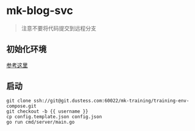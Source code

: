 # mk-blog-svc

> 注意不要将代码提交到远程分支

## 初始化环境

[参考这里](https://git.dustess.com/mk-training/training-env-compose)

## 启动

```shell script
git clone ssh://git@git.dustess.com:60022/mk-training/training-env-compose.git
git checkout -b {{ username }}
cp config.template.json config.json
go run cmd/server/main.go
```
